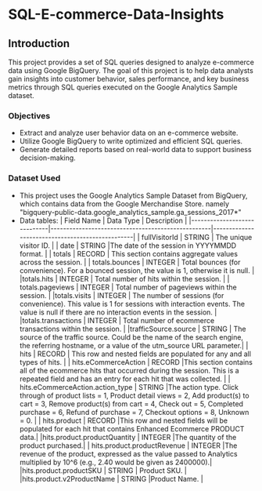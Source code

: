 # SQL-E-commerce-Data-Insights
## Introduction
This project provides a set of SQL queries designed to analyze e-commerce data using Google BigQuery. The goal of this project is to help data analysts gain insights into customer behavior, sales performance, and key business metrics through SQL queries executed on the Google Analytics Sample dataset.
### Objectives
- Extract and analyze user behavior data on an e-commerce website.
- Utilize Google BigQuery to write optimized and efficient SQL queries.
- Generate detailed reports based on real-world data to support business decision-making.
### Dataset Used
- This project uses the Google Analytics Sample Dataset from BigQuery, which contains data from the Google Merchandise Store. namely "bigquery-public-data.google_analytics_sample.ga_sessions_2017*"
- Data tables:
    | Field Name           | Data Type                                 | Description                                    |
    |-----------------------------|---------------------------------------------------|-------------------------------------------------|
    | fullVisitorId  | STRING                 | The unique visitor ID.                          |
    | date | STRING                 |The date of the session in YYYYMMDD format.                  |
    | totals      | RECORD                        | This section contains aggregate values across the session.                      |
    | totals.bounces  |     INTEGER                                              | Total bounces (for convenience). For a bounced session, the value is 1, otherwise it is null.                            |
    |totals.hits |        INTEGER                                           | Total number of hits within the session.                           |
    | totals.pageviews   |        INTEGER                                    | Total number of pageviews within the session.                  |
    |totals.visits      |      INTEGER                                     | The number of sessions (for convenience). This value is 1 for sessions with interaction events. The value is null if there are no interaction events in the session.  |
     |totals.transactions      |       INTEGER                                         |  Total number of ecommerce transactions within the session. |
    |trafficSource.source      |        STRING                              | The source of the traffic source. Could be the name of the search engine, the referring hostname, or a value of the utm_source URL parameter.|
    | hits  | RECORD                  | This row and nested fields are populated for any and all types of hits.                          |
    | hits.eCommerceAction | RECORD               |This section contains all of the ecommerce hits that occurred during the session. This is a repeated field and has an entry for each hit that was collected. |
    | hits.eCommerceAction.action_type      | STRING                         |The action type. Click through of product lists = 1, Product detail views = 2, Add product(s) to cart = 3, Remove product(s) from cart = 4, Check out = 5, Completed purchase = 6, Refund of purchase = 7, Checkout options = 8, Unknown = 0. |
    | hits.product |                  RECORD                 |This row and nested fields will be populated for each hit that contains Enhanced Ecommerce PRODUCT data.|
    |hits.product.productQuantity |       INTEGER                           |The quantity of the product purchased.|
    | hits.product.productRevenue   |          INTEGER                                |The revenue of the product, expressed as the value passed to Analytics multiplied by 10^6 (e.g., 2.40 would be given as 2400000).|
    |hits.product.productSKU      |          STRING                                  |  Product SKU.     |
     |hits.product.v2ProductName      |      STRING                                      |Product Name.  |




